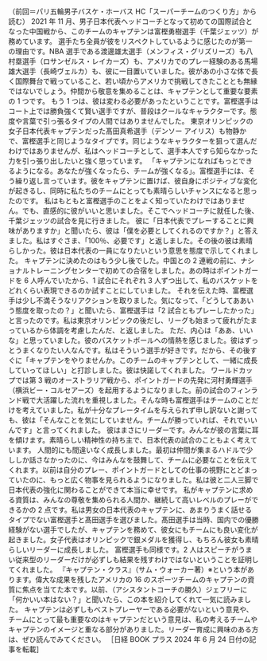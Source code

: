 ###

（前回＝パリ五輪男子バスケ・ホーバス HC「スーパーチームのつくり方」から読む）
2021 年 11 月、男子日本代表ヘッドコーチとなって初めての国際試合となった中国戦から、このチームのキャプテンは富樫勇樹選手（千葉ジェッツ）が務めています。
選手たち全員が彼をリスペクトしているように感じたのが第一の理由です。NBA 選手である渡邊雄太選手（メンフィス・グリズリーズ）も八村塁選手（ロサンゼルス・レイカーズ）も、アメリカでのプレー経験のある馬場雄大選手（長崎ヴェルカ）も、彼に一目置いていました。彼があの小さな体で長く国際舞台で戦っていること、若い頃からアメリカで挑戦してきたこととも無縁ではないでしょう。仲間から敬意を集めることは、キャプテンとして重要な要素の 1 つです。
もう 1 つは、彼は変わる必要があったということです。富樫選手はコート上では勝負強くて賢い選手ですが、普段はクールなキャラクターです。態度や言葉で引っ張るタイプの人間ではありませんでした。
東京オリンピックの女子日本代表キャプテンだった髙田真希選手（デンソー アイリス）も物静かで、富樫選手と同じようなタイプです。同じようなキャラクターを狙って選んだわけではありませんが、私はヘッドコーチとして、選手本人ですら知らなかった力を引っ張り出したいと強く思っています。
「キャプテンになればもっとできるようになる。あなたが強くなったら、チームが強くなる」。富樫選手には、そう繰り返し言っています。彼をキャプテンに置けば、彼自身にポジティブな変化が起きるし、同時に私たちのチームにとっても素晴らしいチャンスになると思ったのです。
私はもともと富樫選手のことをよく知っていたわけではありません。でも、直感的に彼がいいと思いました。そこでヘッドコーチに就任した後、千葉ジェッツの試合を見に行きました。
彼に「日本代表でプレーすることに興味がありますか」と聞いたら、彼は「僕を必要としてくれるのですか？」と答えました。私はすぐさま、「100％、必要です」と返しました。その後の彼は素晴らしかった。彼は日本代表の一員になりたいという意思を態度で示してくれました。
キャプテンに決めたのはもう少し後でした。中国との 2 連戦の前に、ナショナルトレーニングセンターで初めての合宿をしました。あの時はポイントガードを 6 人呼んでいたから、1 試合にそれぞれ 3 人ずつ出して、私のバスケットをどれくらい表現できるのか試すことにしていました。
それを伝えた時、富樫選手は少し不満そうなリアクションを取りました。気になって、「どうしてああいう態度を取ったの？」と聞いたら、富樫選手は「2 試合ともプレーしたかった」と言ったのです。私は東京オリンピックの後だし、リーグも始まって疲れがたまっているから体調を考慮したんだ、と返しました。
ただ、内心は「ああ、いいな」と思っていました。彼のバスケットボールへの情熱を感じました。彼はずっとうまくなりたい人なんです。私はそういう選手が好きです。だから、その後すぐに「キャプテンをやりませんか。このチームのキャプテンとして、一緒に成長していってほしい」と打診しました。彼は快諾してくれました。
ワールドカップでは第 3 戦のオーストラリア戦から、ポイントガードの先発に河村勇輝選手（横浜ビー・コルセアーズ）を起用するようになりました。前の試合のフィンランド戦で大活躍した流れを重視しました。そんな時も富樫選手はチームのことだけを考えていました。私が十分なプレータイムを与えられず申し訳ないと謝っても、彼は「そんなことを気にしていません。チームが勝っていれば、それでいいんです」と言ってくれました。
彼はまさにリーダーです。みんなが彼の言葉に耳を傾けます。素晴らしい精神性の持ち主で、日本代表の試合のこともよく考えています。
人間的にも間違いなく成長しました。最初は仲間が集まるハドルで少ししか話さなかったのに、今はみんなを鼓舞して、チームに必要なことを伝えてくれます。以前は自分のプレー、ポイントガードとしての仕事の視野にとどまっていたのに、もっと広く物事を見られるようになりました。私は彼と二人三脚で日本代表の強化に関わることができて本当に幸せです。
私がキャプテンに求める資質は、みんなの尊敬を集められる人間か、継続して高いレベルのプレーができるかの 2 点です。私は男女の日本代表のキャプテンに、あまりうまく話せるタイプでない富樫選手と髙田選手を選びました。髙田選手は当時、国内での優勝経験がない選手でしたが、キャプテンを務めて、彼女にもチームにも良い変化が起きました。女子代表はオリンピックで銀メダルを獲得し、もちろん彼女も素晴らしいリーダーに成長しました。
富樫選手も同様です。2 人はスピーチがうまい従来型のリーダーだけが必ずしも結果を残すわけではないということを証明してくれました。
『キャプテン・クラス』（サム・ウォーカー著）※という本があります。偉大な成果を残したアメリカの 16 のスポーツチームのキャプテンの資質に焦点を当てた本です。以前、（アシスタントコーチの勝久）ジェフリーに「何かいい本はない？」と聞いたら、この本を紹介してくれて一気に読みました。
キャプテンは必ずしもベストプレーヤーである必要がないという意見や、チームにとって最も重要なのはキャプテンだという意見は、私の考えるチームやキャプテンのイメージと重なる部分がありました。リーダー育成に興味のある方は、ぜひ読んでみてください。
［日経 BOOK プラス 2024 年 6 月 24 日付の記事を転載］
